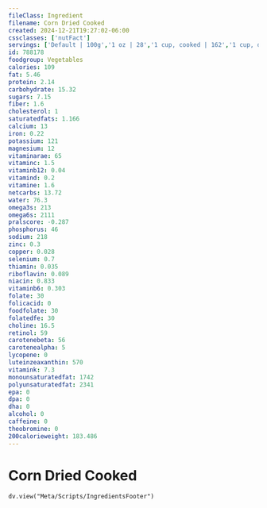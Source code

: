 ```yaml
---
fileClass: Ingredient
filename: Corn Dried Cooked
created: 2024-12-21T19:27:02-06:00
cssclasses: ['nutFact']
servings: ['Default | 100g','1 oz | 28','1 cup, cooked | 162','1 cup, dry, yields | 406','1 oz, dry, yields | 91']
id: 788178
foodgroup: Vegetables
calories: 109
fat: 5.46
protein: 2.14
carbohydrate: 15.32
sugars: 7.15
fiber: 1.6
cholesterol: 1
saturatedfats: 1.166
calcium: 13
iron: 0.22
potassium: 121
magnesium: 12
vitaminarae: 65
vitaminc: 1.5
vitaminb12: 0.04
vitamind: 0.2
vitamine: 1.6
netcarbs: 13.72
water: 76.3
omega3s: 213
omega6s: 2111
pralscore: -0.287
phosphorus: 46
sodium: 218
zinc: 0.3
copper: 0.028
selenium: 0.7
thiamin: 0.035
riboflavin: 0.089
niacin: 0.833
vitaminb6: 0.303
folate: 30
folicacid: 0
foodfolate: 30
folatedfe: 30
choline: 16.5
retinol: 59
carotenebeta: 56
carotenealpha: 5
lycopene: 0
luteinzeaxanthin: 570
vitamink: 7.3
monounsaturatedfat: 1742
polyunsaturatedfat: 2341
epa: 0
dpa: 0
dha: 0
alcohol: 0
caffeine: 0
theobromine: 0
200calorieweight: 183.486
---
```


# Corn Dried Cooked

```dataviewjs
dv.view("Meta/Scripts/IngredientsFooter")
```